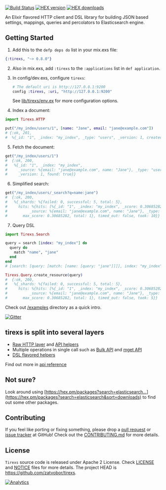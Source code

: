 [![Build Status](https://travis-ci.org/Zatvobor/tirexs.svg?branch=master)](https://travis-ci.org/Zatvobor/tirexs) [![HEX version](https://img.shields.io/hexpm/v/tirexs.svg)](https://hex.pm/packages/tirexs) [![HEX downloads](https://img.shields.io/hexpm/dw/tirexs.svg)](https://hex.pm/packages/tirexs)

An Elixir flavored HTTP client and DSL library for building JSON based settings, mappings, queries and percolators to Elasticsearch engine.

## Getting Started

1. Add this to the `defp deps do` list in your mix.exs file:

  ```elixir
  {:tirexs, "~> 0.8.0"}
  ```

2. Also in mix.exs, add `:tirexs` to the `:applications` list in `def application`.
3. In config/dev.exs, configure `tirexs`:

   ```elixir
   # The default uri is http://127.0.0.1:9200
   config :tirexs, :uri, "http://127.0.0.1:9200"
   ```

   See [lib/tirexs/env.ex](https://github.com/Zatvobor/tirexs/blob/master/lib/tirexs/env.ex) for more configuration options.
4. Index a document:

  ```elixir
  import Tirexs.HTTP

  put("/my_index/users/1", [name: "Jane", email: "jane@example.com"])
  # {:ok, 201,
  #  %{_id: "1", _index: "my_index", _type: "users", _version: 1, created: true}}
  ```
5. Fetch the document:

  ```elixir
  get("/my_index/users/1")
  #  {:ok, 200,
  #   %{_id: "1", _index: "my_index",
  #     _source: %{email: "jane@example.com", name: "Jane"}, _type: "users",
  #     _version: 1, found: true}}
  ```
6. Simplified search:

  ```elixir
  get("/my_index/users/_search?q=name:jane")
  #  {:ok, 200,
  #   %{_shards: %{failed: 0, successful: 5, total: 5},
  #     hits: %{hits: [%{_id: "1", _index: "my_index", _score: 0.30685282,
  #          _source: %{email: "jane@example.com", name: "Jane"}, _type: "users"}],
  #       max_score: 0.30685282, total: 1}, timed_out: false, took: 10}}
  ```
7. Query DSL

  ```elixir
  import Tirexs.Search

  query = search [index: "my_index"] do
    query do
      match "name", "jane"
    end
  end
  # [search: [query: [match: [name: [query: "jane"]]]], index: "my_index"]

  Tirexs.Query.create_resource(query)
  #  {:ok, 200,
  #   %{_shards: %{failed: 0, successful: 5, total: 5},
  #     hits: %{hits: [%{_id: "1", _index: "my_index", _score: 0.30685282,
  #          _source: %{email: "jane@example.com", name: "Jane"}, _type: "users"}],
  #       max_score: 0.30685282, total: 1}, timed_out: false, took: 5}}
  ```

Check out [/examples](/examples) directory as a quick intro.

[![Gitter](https://badges.gitter.im/Zatvobor/tirexs.svg)](https://gitter.im/Zatvobor/tirexs?utm_source=badge&utm_medium=badge&utm_campaign=pr-badge)

## tirexs is split into several layers

- [Raw HTTP layer](https://hexdocs.pm/tirexs/Tirexs.HTTP.html) and [API helpers](https://hexdocs.pm/tirexs/Tirexs.Resources.APIs.html)
- Multiple operations in single call such as [Bulk API](https://hexdocs.pm/tirexs/Tirexs.Bulk.html) and [mget API](https://hexdocs.pm/tirexs/Tirexs.MultiGet.html)
- [DSL flavored helpers](https://hexdocs.pm/tirexs/Tirexs.DSL.html)

Find out more in [api reference](https://hexdocs.pm/tirexs/api-reference.html)

## Not sure?
Look around using [https://hex.pm/packages?search=elasticsearch...](https://hex.pm/packages?search=elasticsearch&sort=downloads) to find out some other packages.

## Contributing
If you feel like porting or fixing something, please drop a [pull request](https://github.com/Zatvobor/tirexs/pulls) or [issue tracker](https://github.com/Zatvobor/tirexs/issues) at GitHub! Check out the [CONTRIBUTING.md](CONTRIBUTING.md) for more details.

## License
`Tirexs` source code is released under Apache 2 License.
Check [LICENSE](LICENSE) and [NOTICE](NOTICE) files for more details. The project HEAD is https://github.com/zatvobor/tirexs.

[![Analytics](https://ga-beacon.appspot.com/UA-61065309-1/Zatvobor/tirexs/README)](https://github.com/igrigorik/ga-beacon)

